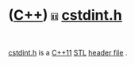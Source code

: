 
 

 

 

 

 

([C++](Cpp.md)) ![C++11](PicCpp11.png) [cstdint.h](CppCstdintH.md)
====================================================================

 

[cstdint.h](CppCstdintH.md) is a [C++11](Cpp11.md) [STL](CppStl.md)
[header file](CppHeaderFile.md) .

 

 

 

 

 

 

 

